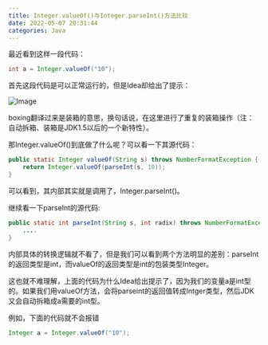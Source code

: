 ```yaml
---
title: Integer.valueOf()与Integer.parseInt()方法比较
date: 2022-05-07 20:31:44
categories: Java
---
```


最近看到这样一段代码：

```Java
int a = Integer.valueOf("10");
```

首先这段代码是可以正常运行的，但是Idea却给出了提示：

![Image](https://cdn.jsdelivr.net/gh/wxc0914/image/425bf78f92b476ebd349ebd0e7e1acae.png)

boxing翻译过来是装箱的意思，换句话说，在这里进行了重复的装箱操作（注：自动拆箱、装箱是JDK1.5以后的一个新特性）。

那Integer.valueOf()到底做了什么呢？可以看一下其源代码：

```Java
public static Integer valueOf(String s) throws NumberFormatException {
    return Integer.valueOf(parseInt(s, 10));
}
```

可以看到，其内部其实就是调用了，Integer.parseInt()。

继续看一下parseInt的源代码:

```Java
public static int parseInt(String s, int radix) throws NumberFormatException {
    ....
}
```

内部具体的转换逻辑就不看了，但是我们可以看到两个方法明显的差别：parseInt的返回类型是int，而valueOf的返回类型是int的包装类型Integer。

这也就不难理解，上面的代码为什么Idea给出提示了，因为我们的变量a是int型的。如果我们用valueOf方法，会将parseint的返回值转成Intger类型，然后JDK又会自动拆箱成a需要的int型。

例如，下面的代码就不会报错

```Java
Integer a = Integer.valueOf("10");
```